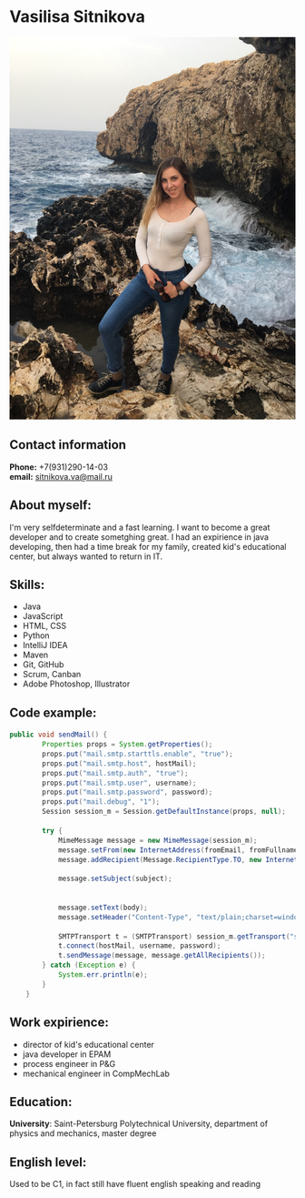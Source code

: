 # Vasilisa Sitnikova

![](/images/me.jpeg)

## Contact information
**Phone:** +7(931)290-14-03  
**email:** sitnikova.va@mail.ru

## About myself:
I'm very selfdeterminate and a fast learning. I want to become a great developer and to create sometghing great. I had an expirience in java developing, then had a time break for my family, created kid's educational center, but always wanted to return in IT.

## Skills:
* Java
* JavaScript
* HTML, CSS
* Python
* IntelliJ IDEA
* Maven
* Git, GitHub
* Scrum, Canban
* Adobe Photoshop, Illustrator

## Code example:

```java
public void sendMail() {
        Properties props = System.getProperties();
        props.put("mail.smtp.starttls.enable", "true");
        props.put("mail.smtp.host", hostMail);
        props.put("mail.smtp.auth", "true");
        props.put("mail.smtp.user", username);
        props.put("mail.smtp.password", password);
        props.put("mail.debug", "1");
        Session session_m = Session.getDefaultInstance(props, null);

        try {
            MimeMessage message = new MimeMessage(session_m);
            message.setFrom(new InternetAddress(fromEmail, fromFullname));
            message.addRecipient(Message.RecipientType.TO, new InternetAddress(emailUser, fullnameUser));

            message.setSubject(subject);


            message.setText(body);
            message.setHeader("Content-Type", "text/plain;charset=windows-1251");

            SMTPTransport t = (SMTPTransport) session_m.getTransport("smtp");
            t.connect(hostMail, username, password);
            t.sendMessage(message, message.getAllRecipients());
        } catch (Exception e) {
            System.err.println(e);
        }
    }
```

## Work expirience:
* director of kid's educational center
* java developer in EPAM
* process engineer in P&G
* mechanical engineer in CompMechLab

## Education:
**University**: Saint-Petersburg Polytechnical University, department of physics and mechanics, master degree

## English level:
Used to be C1, in fact still have fluent english speaking and reading

